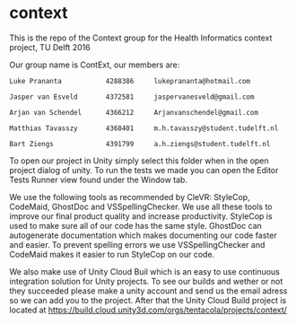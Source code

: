 # context
This is the repo of the Context group for the Health Informatics context project, TU Delft 2016

Our group name is ContExt, our members are: 

    Luke Prananta		    4288386	    lukeprananta@hotmail.com

    Jasper van Esveld	    4372581	    jaspervanesveld@gmail.com

    Arjan van Schendel	    4366212	    Arjanvanschendel@gmail.com 

    Matthias Tavasszy	    4368401	    m.h.tavasszy@student.tudelft.nl

    Bart Ziengs		        4391799 	a.h.ziengs@student.tudelft.nl

 To open our project in Unity simply select this folder when in the open project dialog of unity.
To run the tests we made you can open the Editor Tests Runner view found under the Window tab.

 We use the following tools as recommended by CleVR: StyleCop, CodeMaid, GhostDoc and VSSpellingChecker. We use all these tools to improve our final product quality and increase productivity.
StyleCop is used to make sure all of our code has the same style. GhostDoc can autogenerate documentation which makes documenting our code faster and easier. 
To prevent spelling errors we use VSSpellingChecker and CodeMaid makes it easier to run StyleCop on our code.

 We also make use of Unity Cloud Buil which is an easy to use continuous integration solution for Unity projects.
To see our builds and wether or not they succeeded please make a unity account and send us the email adress so we can add you to the project.
After that the Unity Cloud Build project is located at https://build.cloud.unity3d.com/orgs/tentacola/projects/context/